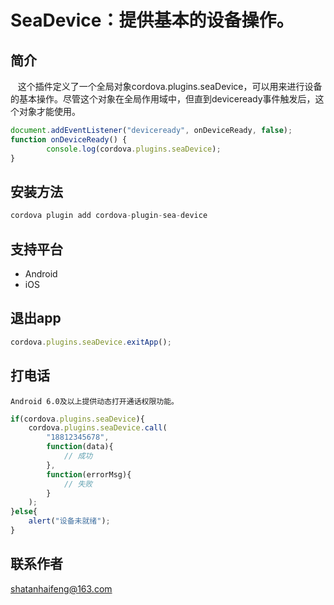 # SeaDevice：提供基本的设备操作。
## 简介
   这个插件定义了一个全局对象cordova.plugins.seaDevice，可以用来进行设备的基本操作。尽管这个对象在全局作用域中，但直到deviceready事件触发后，这个对象才能使用。
```javascript
document.addEventListener("deviceready", onDeviceReady, false);
function onDeviceReady() {
    	console.log(cordova.plugins.seaDevice);
}
```
## 安装方法
```javascript
cordova plugin add cordova-plugin-sea-device
```
## 支持平台
* Android
* iOS

## 退出app
```javascript
cordova.plugins.seaDevice.exitApp();
```
## 打电话
	Android 6.0及以上提供动态打开通话权限功能。
```javascript
if(cordova.plugins.seaDevice){
    cordova.plugins.seaDevice.call(
        "18812345678",
        function(data){
            // 成功 
        },
        function(errorMsg){
            // 失败
        }
    );
}else{
    alert("设备未就绪");
}
```
## 联系作者
shatanhaifeng@163.com

